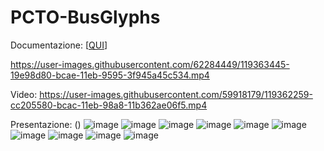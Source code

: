 # PCTO-BusGlyphs
Documentazione: [[QUI](https://drive.google.com/drive/folders/1vFPSAddp5xjxyt_myanJryFbkcnvm8V2?usp=sharing)]


https://user-images.githubusercontent.com/62284449/119363445-19e98d80-bcae-11eb-9595-3f945a45c534.mp4
 
Video: https://user-images.githubusercontent.com/59918179/119362259-cc205580-bcac-11eb-98a8-11b362ae06f5.mp4

Presentazione: ()
![image](https://user-images.githubusercontent.com/59918179/119361260-c37b4f80-bcab-11eb-8c6a-351d98005171.png)
![image](https://user-images.githubusercontent.com/59918179/119361305-cf671180-bcab-11eb-95f7-4d6d6c835251.png)
![image](https://user-images.githubusercontent.com/59918179/119361352-dd1c9700-bcab-11eb-829e-f1350672e6b3.png)
![image](https://user-images.githubusercontent.com/59918179/119361403-ead21c80-bcab-11eb-9ff8-7ec944ffdf36.png)
![image](https://user-images.githubusercontent.com/59918179/119361444-f7ef0b80-bcab-11eb-81cc-74aa1edd030d.png)
![image](https://user-images.githubusercontent.com/59918179/119361480-03423700-bcac-11eb-93fc-b1bbae107d5f.png)
![image](https://user-images.githubusercontent.com/59918179/119361527-105f2600-bcac-11eb-8fdb-153e68ceab75.png)
![image](https://user-images.githubusercontent.com/59918179/119361580-1c4ae800-bcac-11eb-9919-a7471c0c5c43.png)
![image](https://user-images.githubusercontent.com/59918179/119361627-28cf4080-bcac-11eb-86f3-b9372b6ffff0.png)
![image](https://user-images.githubusercontent.com/59918179/119361668-35ec2f80-bcac-11eb-9e3b-1dca750e2cd3.png)

